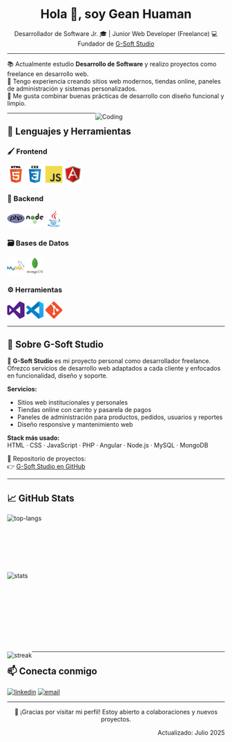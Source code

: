 <h1 align="center">Hola 👋, soy Gean Huaman</h1>

<p align="center">
  Desarrollador de Software Jr. 🎓 | Junior Web Developer (Freelance) 💻<br>
  Fundador de <a href="https://github.com/gsoftdev95">G-Soft Studio</a>
</p>

---

📚 Actualmente estudio **Desarrollo de Software** y realizo proyectos como freelance en desarrollo web.  
💼 Tengo experiencia creando sitios web modernos, tiendas online, paneles de administración y sistemas personalizados.  
🔧 Me gusta combinar buenas prácticas de desarrollo con diseño funcional y limpio.

<img align="right" alt="Coding" width="300" src="https://i.pinimg.com/originals/81/17/8b/81178b47a8598f0c81c4799f2cdd4057.gif">

---

## 🧠 Lenguajes y Herramientas

### 🖌️ Frontend
<p align="left">
  <a href="#"><img src="https://raw.githubusercontent.com/devicons/devicon/master/icons/html5/html5-original-wordmark.svg" alt="HTML" width="40" height="40"/></a>
  <a href="#"><img src="https://raw.githubusercontent.com/devicons/devicon/master/icons/css3/css3-original-wordmark.svg" alt="CSS" width="40" height="40"/></a>
  <a href="#"><img src="https://raw.githubusercontent.com/devicons/devicon/master/icons/javascript/javascript-original.svg" alt="JavaScript" width="40" height="40"/></a>
  <a href="#"><img src="https://raw.githubusercontent.com/devicons/devicon/master/icons/angularjs/angularjs-original.svg" alt="Angular" width="40" height="40"/></a>
</p>

### 🧩 Backend
<p align="left">
  <a href="#"><img src="https://raw.githubusercontent.com/devicons/devicon/master/icons/php/php-original.svg" alt="PHP" width="40" height="40"/></a>
  <a href="#"><img src="https://raw.githubusercontent.com/devicons/devicon/master/icons/nodejs/nodejs-original-wordmark.svg" alt="Node.js" width="40" height="40"/></a>
  <a href="#"><img src="https://raw.githubusercontent.com/devicons/devicon/master/icons/java/java-original.svg" alt="Java" width="40" height="40"/></a>
</p>

### 🗃️ Bases de Datos
<p align="left">
  <a href="#"><img src="https://raw.githubusercontent.com/devicons/devicon/master/icons/mysql/mysql-original-wordmark.svg" alt="MySQL" width="40" height="40"/></a>
  <a href="#"><img src="https://raw.githubusercontent.com/devicons/devicon/master/icons/mongodb/mongodb-original-wordmark.svg" alt="MongoDB" width="40" height="40"/></a>
</p>

### ⚙️ Herramientas
<p align="left">
  <a href="#"><img src="https://raw.githubusercontent.com/devicons/devicon/master/icons/visualstudio/visualstudio-plain.svg" alt="Visual Studio" width="40" height="40"/></a>
  <a href="#"><img src="https://raw.githubusercontent.com/devicons/devicon/master/icons/vscode/vscode-original.svg" alt="VS Code" width="40" height="40"/></a>
  <a href="#"><img src="https://raw.githubusercontent.com/devicons/devicon/master/icons/git/git-original.svg" alt="Git" width="40" height="40"/></a>
</p>


---

## 💼 Sobre G-Soft Studio

🚀 **G-Soft Studio** es mi proyecto personal como desarrollador freelance. Ofrezco servicios de desarrollo web adaptados a cada cliente y enfocados en funcionalidad, diseño y soporte.

**Servicios:**
- Sitios web institucionales y personales
- Tiendas online con carrito y pasarela de pagos
- Paneles de administración para productos, pedidos, usuarios y reportes
- Diseño responsive y mantenimiento web

**Stack más usado:**  
HTML · CSS · JavaScript · PHP · Angular · Node.js · MySQL · MongoDB

🔗 Repositorio de proyectos:  
👉 [G-Soft Studio en GitHub](https://github.com/gsoftdev95)

---

## 📈 GitHub Stats

<p>
  <img align="left" src="https://github-readme-stats.vercel.app/api/top-langs?username=geanhuaman&show_icons=true&theme=dark&locale=es&layout=compact" alt="top-langs" />
</p>

<br><br><br><br><br><br><br>

<p>
  <img align="left" src="https://github-readme-stats.vercel.app/api?username=geanhuaman&show_icons=true&theme=dark&locale=es" alt="stats" />
</p>

<br><br><br><br><br><br><br><br><br><br>

<p>
  <img align="left" src="https://github-readme-streak-stats.herokuapp.com/?user=geanhuaman&theme=dark" alt="streak" />
</p>

---

## 📫 Conecta conmigo

<p align="left">
  <a href="www.linkedin.com/in/gean-huaman-solis-879688279" target="blank"><img align="center" src="https://raw.githubusercontent.com/rahuldkjain/github-profile-readme-generator/master/src/images/icons/Social/linked-in-alt.svg" alt="linkedin" height="30" width="40" /></a>
  <a href="mailto:gehuso3.0v@gmail.com" target="blank"><img align="center" src="https://img.icons8.com/ios-glyphs/30/ffffff/email.png" alt="email" height="30" width="40"/></a>
</p>

---

<p align="center">👀 ¡Gracias por visitar mi perfil! Estoy abierto a colaboraciones y nuevos proyectos.</p>

<p align="right">Actualizado: Julio 2025</p>
